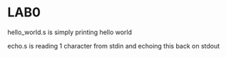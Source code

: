 # LAB0
hello_world.s is simply printing hello world

echo.s is reading 1 character from stdin and echoing this back on stdout
